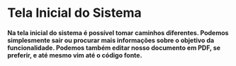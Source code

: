 
# Tela Inicial do Sistema

#### Na tela inicial do sistema é possível tomar caminhos diferentes. Podemos simplesmente sair ou procurar mais informações sobre o objetivo da funcionalidade. Podemos também editar nosso documento em PDF, se preferir, e até mesmo vim até o código fonte. 
